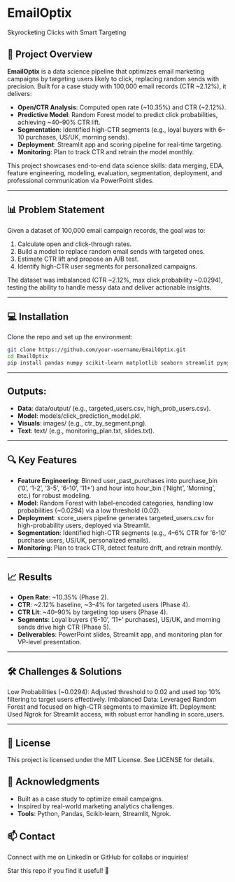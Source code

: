 # EmailOptix
Skyrocketing Clicks with Smart Targeting

## 🚀 Project Overview

**EmailOptix** is a data science pipeline that optimizes email marketing campaigns by targeting users likely to click, replacing random sends with precision. Built for a case study with 100,000 email records (CTR ~2.12%), it delivers:
- **Open/CTR Analysis**: Computed open rate (~10.35%) and CTR (~2.12%).
- **Predictive Model**: Random Forest model to predict click probabilities, achieving ~40–90% CTR lift.
- **Segmentation**: Identified high-CTR segments (e.g., loyal buyers with 6–10 purchases, US/UK, morning sends).
- **Deployment**: Streamlit app and scoring pipeline for real-time targeting.
- **Monitoring**: Plan to track CTR and retrain the model monthly.

This project showcases end-to-end data science skills: data merging, EDA, feature engineering, modeling, evaluation, segmentation, deployment, and professional communication via PowerPoint slides.

---

## 📊 Problem Statement

Given a dataset of 100,000 email campaign records, the goal was to:
1. Calculate open and click-through rates.
2. Build a model to replace random email sends with targeted ones.
3. Estimate CTR lift and propose an A/B test.
4. Identify high-CTR user segments for personalized campaigns.

The dataset was imbalanced (CTR ~2.12%, max click probability ~0.0294), testing the ability to handle messy data and deliver actionable insights.

---

## 💻 Installation

Clone the repo and set up the environment:

```bash
git clone https://github.com/your-username/EmailOptix.git
cd EmailOptix
pip install pandas numpy scikit-learn matplotlib seaborn streamlit pyngrok joblib
```
---
## Outputs:

- **Data**: data/output/ (e.g., targeted_users.csv, high_prob_users.csv).
- **Model**: models/click_prediction_model.pkl.
- **Visuals**: images/ (e.g., ctr_by_segment.png).
- **Text**: text/ (e.g., monitoring_plan.txt, slides.txt).

---

## 🔍 Key Features

- **Feature Engineering**: Binned user_past_purchases into purchase_bin (‘0’, ‘1-2’, ‘3-5’, ‘6-10’, ‘11+’) and hour into hour_bin (‘Night’, ‘Morning’, etc.) for robust modeling.
- **Model**: Random Forest with label-encoded categories, handling low probabilities (~0.0294) via a low threshold (0.02).
- **Deployment**: score_users pipeline generates targeted_users.csv for high-probability users, deployed via Streamlit.
- **Segmentation**: Identified high-CTR segments (e.g., 4–6% CTR for ‘6-10’ purchase users, US/UK, personalized emails).
- **Monitoring**: Plan to track CTR, detect feature drift, and retrain monthly.
---

## 📈 Results

- **Open Rate**: ~10.35% (Phase 2).
- **CTR**: ~2.12% baseline, ~3–4% for targeted users (Phase 4).
- **CTR Lit**: ~40–90% by targeting top users (Phase 4).
- **Segments**: Loyal buyers (‘6-10’, ‘11+’ purchases), US/UK, and morning sends drive high CTR (Phase 5).
- **Deliverables**: PowerPoint slides, Streamlit app, and monitoring plan for VP-level presentation.

---

## 🛠️ Challenges & Solutions

Low Probabilities (~0.0294): Adjusted threshold to 0.02 and used top 10% filtering to target users effectively.
Imbalanced Data: Leveraged Random Forest and focused on high-CTR segments to maximize lift.
Deployment: Used Ngrok for Streamlit access, with robust error handling in score_users.

---
## 📝 License

This project is licensed under the MIT License. See LICENSE for details.

## 🙌 Acknowledgments

- Built as a case study to optimize email campaigns.
- Inspired by real-world marketing analytics challenges.
- **Tools**: Python, Pandas, Scikit-learn, Streamlit, Ngrok.

## 📫 Contact

Connect with me on LinkedIn or GitHub for collabs or inquiries!

Star this repo if you find it useful! 🌟
